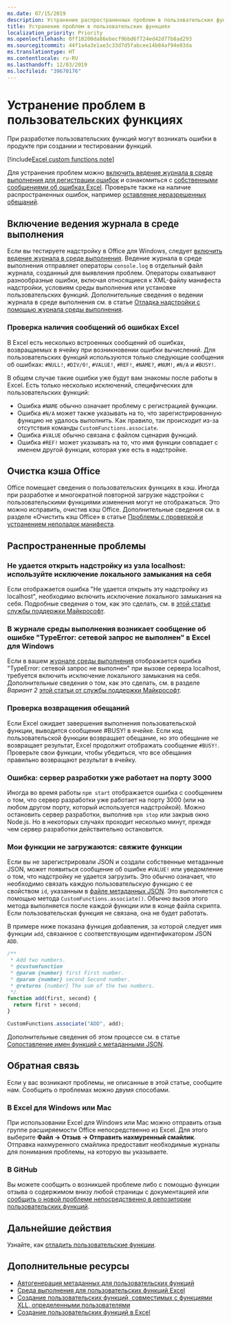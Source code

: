 ```yaml
---
ms.date: 07/15/2019
description: Устранение распространенных проблем в пользовательских функциях Excel.
title: Устранение проблем в пользовательских функциях
localization_priority: Priority
ms.openlocfilehash: 0ff10200da86ebecf9bbd6f724ed42d77b8ad293
ms.sourcegitcommit: 44f1a4a3e1ae3c33d7d5fabcee14b84af94e03da
ms.translationtype: HT
ms.contentlocale: ru-RU
ms.lasthandoff: 12/03/2019
ms.locfileid: "39670176"
---
```

# <a name="troubleshoot-custom-functions"></a>Устранение проблем в пользовательских функциях

При разработке пользовательских функций могут возникать ошибки в продукте при создании и тестировании функций.

[!include[Excel custom functions note](../includes/excel-custom-functions-note.md)]

Для устранения проблем можно [включить ведение журнала в среде выполнения для регистрации ошибок](#enable-runtime-logging) и ознакомиться с [собственными сообщениями об ошибках Excel](#check-for-excel-error-messages). Проверьте также на наличие распространенных ошибок, например [оставление неразрешенных обещаний](#ensure-promises-return).

## <a name="enable-runtime-logging"></a>Включение ведения журнала в среде выполнения

Если вы тестируете надстройку в Office для Windows, следует [включить ведение журнала в среде выполнения](/office/dev/add-ins/testing/troubleshoot-manifest#use-runtime-logging-to-debug-your-add-in). Ведение журнала в среде выполнения отправляет операторы `console.log` в отдельный файл журнала, созданный для выявления проблем. Операторы охватывают разнообразные ошибки, включая относящиеся к XML-файлу манифеста надстройки, условиям среды выполнения или установке пользовательских функций.  Дополнительные сведения о ведении журнала в среде выполнения см. в статье [Отладка надстройки с помощью журнала среды выполнения](/office/dev/add-ins/testing/troubleshoot-manifest#use-runtime-logging-to-debug-your-add-in).  

### <a name="check-for-excel-error-messages"></a>Проверка наличия сообщений об ошибках Excel

В Excel есть несколько встроенных сообщений об ошибках, возвращаемых в ячейку при возникновении ошибки вычислений. Для пользовательских функций используются только следующие сообщения об ошибках: `#NULL!`, `#DIV/0!`, `#VALUE!`, `#REF!`, `#NAME?`, `#NUM!`, `#N/A` и `#BUSY!`.

В общем случае такие ошибки уже будут вам знакомы после работы в Excel. Есть только несколько исключений, специфических для пользовательских функций:

- Ошибка `#NAME` обычно означает проблему с регистрацией функции.
- Ошибка `#N/A` может также указывать на то, что зарегистрированную функцию не удалось выполнить. Как правило, так происходит из-за отсутствия команды `CustomFunctions.associate`.
- Ошибка `#VALUE` обычно связана с файлом сценария функций.
- Ошибка `#REF!` может указывать на то, что имя функции совпадает с именем другой функции, которая уже есть в надстройке.

## <a name="clear-the-office-cache"></a>Очистка кэша Office

Office помещает сведения о пользовательских функциях в кэш. Иногда при разработке и многократной повторной загрузке надстройки с пользовательскими функциями изменения могут не отображаться. Это можно исправить, очистив кэш Office. Дополнительные сведения см. в разделе «Очистить кэш Office» в статье [Проблемы с проверкой и устранением неполадок манифеста](../testing/troubleshoot-manifest.md#clear-the-office-cache).

## <a name="common-issues"></a>Распространенные проблемы

### <a name="cant-open-add-in-from-localhost-use-a-local-loopback-exception"></a>Не удается открыть надстройку из узла localhost: используйте исключение локального замыкания на себя

Если отображается ошибка "Не удается открыть эту надстройку из localhost", необходимо включить исключение локального замыкания на себя. Подробные сведения о том, как это сделать, см. в [этой статье службы поддержки Майкрософт](https://support.microsoft.com/help/4490419/local-loopback-exemption-does-not-work).

### <a name="runtime-logging-reports-typeerror-network-request-failed-on-excel-on-windows"></a>В журнале среды выполнения возникает сообщение об ошибке "TypeError: сетевой запрос не выполнен" в Excel для Windows

Если в вашем [журнале среды выполнения](custom-functions-troubleshooting.md#enable-runtime-logging) отображается ошибка "TypeError: сетевой запрос не выполнен" при вызове сервера localhost, требуется включить исключение локального замыкания на себя. Дополнительные сведения о том, как это сделать, см. в разделе *Вариант 2* [этой статьи от службы поддержки Майкрософт](https://support.microsoft.com/help/4490419/local-loopback-exemption-does-not-work).

### <a name="ensure-promises-return"></a>Проверка возвращения обещаний

Если Excel ожидает завершения выполнения пользовательской функции, выводится сообщение #BUSY! в ячейке. Если код пользовательской функции возвращает обещание, но это обещание не возвращает результат, Excel продолжит отображать сообщение `#BUSY!`. Проверьте свои функции, чтобы убедиться, что все обещания правильно возвращают результат в ячейку.

### <a name="error-the-dev-server-is-already-running-on-port-3000"></a>Ошибка: сервер разработки уже работает на порту 3000

Иногда во время работы `npm start` отображается ошибка с сообщением о том, что сервер разработки уже работает на порту 3000 (или на любом другом порту, который используется надстройкой). Можно остановить сервер разработки, выполнив `npm stop` или закрыв окно Node.js. Но в некоторых случаях проходит несколько минут, прежде чем сервер разработки действительно остановится.

### <a name="my-functions-wont-load-associate-functions"></a>Мои функции не загружаются: свяжите функции

Если вы не зарегистрировали JSON и создали собственные метаданные JSON, может появиться сообщение об ошибке `#VALUE!` или уведомление о том, что надстройку не удается загрузить. Это обычно означает, что необходимо связать каждую пользовательскую функцию с ее свойством `id`, указанным в [файле метаданных JSON](custom-functions-json.md). Это выполняется с помощью метода `CustomFunctions.associate()`. Обычно вызов этого метода выполняется после каждой функции или в конце файла скрипта. Если пользовательская функция не связана, она не будет работать.

В примере ниже показана функция добавления, за которой следует имя функции `add`, связанное с соответствующим идентификатором JSON `ADD`.

```js
/**
 * Add two numbers.
 * @customfunction
 * @param {number} first First number.
 * @param {number} second Second number.
 * @returns {number} The sum of the two numbers.
 */
function add(first, second) {
  return first + second;
}

CustomFunctions.associate("ADD", add);
```

Дополнительные сведения об этом процессе см. в статье [Сопоставление имен функций с метаданными JSON](/office/dev/add-ins/excel/custom-functions-json#associating-function-names-with-json-metadata).

## <a name="reporting-feedback"></a>Обратная связь

Если у вас возникают проблемы, не описанные в этой статье, сообщите нам. Сообщить о проблемах можно двумя способами.

### <a name="in-excel-on-windows-or-mac"></a>В Excel для Windows или Mac

При использовании Excel для Windows или Mac можно отправить отзыв группе расширяемости Office непосредственно из Excel. Для этого выберите **Файл -> Отзыв -> Отправить нахмуренный смайлик**. Отправка нахмуренного смайлика предоставит необходимые журналы для понимания проблемы, на которую вы указываете.

### <a name="in-github"></a>В GitHub

Вы можете сообщить о возникшей проблеме либо с помощью функции отзыва о содержимом внизу любой страницы с документацией или [сообщить о новой проблеме непосредственно в репозитории пользовательских функций](https://github.com/OfficeDev/Excel-Custom-Functions/issues).

## <a name="next-steps"></a>Дальнейшие действия
Узнайте, как [отладить пользовательские функции](custom-functions-debugging.md).

## <a name="see-also"></a>Дополнительные ресурсы

* [Автогенерация метаданных для пользовательских функций](custom-functions-json-autogeneration.md)
* [Среда выполнения для пользовательских функций Excel](custom-functions-runtime.md)
* [Создание пользовательских функций, совместимых с функциями XLL, определенными пользователями](make-custom-functions-compatible-with-xll-udf.md)
* [Создание пользовательских функций в Excel](custom-functions-overview.md)
